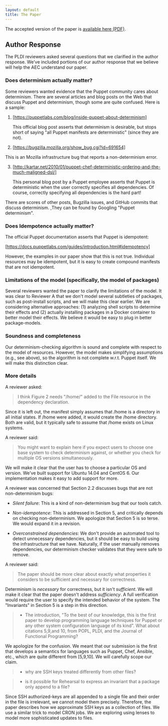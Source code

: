```yaml
---
layout: default
title: The Paper
---
```


The accepted version of the paper is [available here (PDF)](rehearsal-accepted-version.pdf).

## Author Response

The PLDI reviewers asked several questions that we clarified in the author
response. We've included portions of our author response that we believe
will help the AEC understand our paper.

### Does determinism actually matter?

Some reviewers wanted evidence that the Puppet community cares about
determinism. There are several articles and blog posts on the Web
that discuss Puppet and determinism, though some are quite confused. Here
is a sample:

1. [https://puppetlabs.com/blog/inside-puppet-about-determinism]

   This official blog post asserts that determinism is desirable, but stops
   short of saying "all Puppet manifests are deterministic" (since they are
   not).

2. [https://bugzilla.mozilla.org/show_bug.cgi?id=691654]

  This is an Mozilla infrastructure bug that reports a non-determinism error.

3. [http://kartar.net/2010/01/puppet-chef-deterministic-ordering-and-the-much-maligned-dsl/]

   This personal blog post by a Puppet employee asserts that Puppet is
   deterministic when the user correctly specifies all dependencies.
   Of course, correctly specifying all dependencies is the hard part!

There are scores of other posts, Bugzilla issues, and GitHub commits that
discuss determinism. ,They can be found by Googling "Puppet determinism".

### Does Idempotence actually matter?

The official Puppet documentation asserts that Puppet is idempotent:

  [https://docs.puppetlabs.com/guides/introduction.html#idempotency]

However, the examples in our paper show that this is not true. Individual
resources may be idempotent, but it is easy to create compound manifests
that are not idempotent.

### Limitations of the model (specifically, the model of packages)

Several reviewers wanted the paper to clarify the limitations of the model.
It was clear to Reviewer A that we don't model several
subtleties of packages, such as post-install scripts, and we will make this
clear earlier. We are considering alternative approaches: (1) analyzing
shell scripts to determine their effects and (2) actually installing
packages in a Docker container to better model their effects. We
believe it would be easy to plug in better package-models.

### Soundness and completeness

Our determinism-checking algorithm is sound and complete with respect to the
model of resources. However, the model makes simplifying assumptions (e.g., see
above), so the algorithm is not complete w.r.t. Puppet itself. We will make this
distinction clear.

### More details

A reviewer asked:

>  I think Figure 2 needs "/home/" added to the File resource in the dependency
>  declaration.

Since it is left out, the manifest simply assumes that /home is a directory in
all initial states. If /home were added, it would create the /home directory.
Both are valid, but it typically safe to assume that /home exists on Linux
systems.

A reviewer said:

>  You might want to explain here if you expect users to
>  choose one base system to check determinism against, or whether you check for
>  multiple OS versions simultaneously.

We will make it clear that the user has to choose a particular OS and version.
We've built support for Ubuntu 14.04 and CentOS 6. Our implementation
makes it easy to add support for more.

A reviewer was concerned that Section 2.2 discusses bugs that are not
non-determinism bugs:

- *Silent failure*: This is a kind of non-determinism bug that our tools catch.

- *Non-idempotence*: This is addressed in Section 5, and critically depends
  on checking non-determinism. We apologize that Section 5 is so terse. We
  would expand it in a revision.

- *Overconstrained dependencies*: We don't provide an automated tool to detect
  unnecessary dependencies, but it should be easy to build using
  the infrastructure that we have. Naturally, if the user manually removes
  dependencies, our determinism checker validates that they were safe to remove.

A reviewer said:

> The paper should be more clear about exactly what properties it considers to
> be sufficient and necessary for correctness.

Determinism is *necessary* for correctness, but it isn't *sufficient*. We will
make it clear that the paper doesn't address *sufficiency*. A full verification
would require the user to specify the intended behavior of the system. The
"Invariants" in Section 5 is a step in this direction.

>  - The introduction, "To the best of our knowledge, this is the first
>    paper to develop programming language techniques for Puppet or any
>    other system configuration language of its kind". What about
>    citations 5,9,and 10, from POPL, PLDI, and the Journal of Functional
>    Programming?

We apologize for the confusion. We meant that our submission is the first
that develops a semantics for languages such as Puppet, Chef, Ansible, etc.,
which are quite different from [5,9,10]. We will carefully scope our claim.

>  - why are SSH keys treated differently from other files?

>  - is it possible for Rehearsal to express an invariant that a package only
>    append to a file?

Since SSH authorized-keys are all appended to a single file and their order in
the file is irrelevant, we cannot model them precisely. Therefore, the paper
describes how we approximate SSH keys as a collection of files. We use a similar
trick to model CRON jobs. We are exploring using lenses to model more
sophisticated updates to files.
